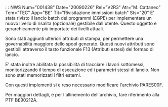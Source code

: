  :  : NWS Num="001438" Date="20090226" Rel="V2R3" Atr="M. Cattaneo" Tem="TEC" App="B£" Tit="Rivisitazione immissioni batch" Sts="20"
E' stata rivisto il lancio batch dei programmi (£GPE)  per implementare un nuovo livello di risalita
(opzionale) gestibile dall'utente. Questo oggetto è gerarchicamente più importate dei livelli attuali.

Sono stati aggiunti ulteriori attributi di stampa, per permettere una governabilità maggiore dello
spool generato. Questi nuovi attributi sono gestibili attraverso il tasto funzionale F13 (Attributi
estesi) del formao di lancio.

E' stata inoltre abilitata la possibilità di tracciare i lavori sottomessi, monitorizzando il tempo
di esecuzione ed i parametri stessi di lancio. Non sono stati memorizzati i filtri esterni.

Con questi implementi si è reso necessario modificare l'archivio PARES00F.

Per maggiori dettagli, e per l'allinemento dell'archivio, fare riferimento alla PTF B£90212A.
